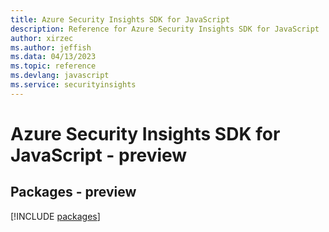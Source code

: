 ```yaml
---
title: Azure Security Insights SDK for JavaScript
description: Reference for Azure Security Insights SDK for JavaScript
author: xirzec
ms.author: jeffish
ms.data: 04/13/2023
ms.topic: reference
ms.devlang: javascript
ms.service: securityinsights
---
```

# Azure Security Insights SDK for JavaScript - preview
## Packages - preview
[!INCLUDE [packages](security-insights-index.md)]